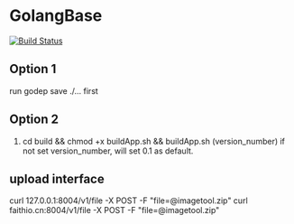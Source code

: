 # GolangBase

[![Build Status](https://travis-ci.org/iamfaith/GolangBase.svg?branch=master)](https://travis-ci.org/iamfaith/GolangBase)

## Option 1

run godep save ./... first

## Option 2

1. cd build && chmod +x buildApp.sh && buildApp.sh (version_number) if not set version_number, will set 0.1 as default.


## upload interface

curl 127.0.0.1:8004/v1/file -X POST -F "file=@imagetool.zip"
curl faithio.cn:8004/v1/file -X POST -F "file=@imagetool.zip"